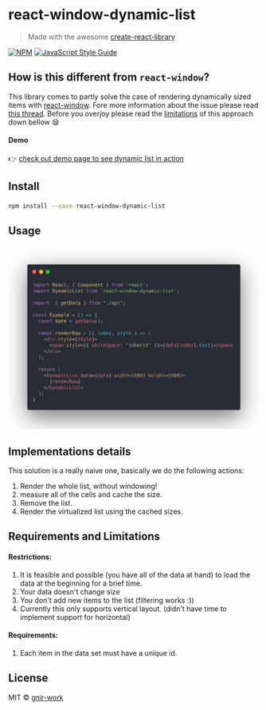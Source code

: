 # react-window-dynamic-list

> Made with the awesome [create-react-library](https://github.com/transitive-bullshit/create-react-library)

[![NPM](https://img.shields.io/npm/v/react-window-dynamic-list.svg)](https://www.npmjs.com/package/react-window-dynamic-list) [![JavaScript Style Guide](https://img.shields.io/badge/code_style-standard-brightgreen.svg)](https://standardjs.com)

## How is this different from `react-window`?
This library comes to partly solve the case of rendering dynamically sized items with [react-window](https://github.com/bvaughn/react-window).
Fore more information about the issue please read [this thread](https://github.com/bvaughn/react-window/issues/6).
Before you overjoy please read the [limitations](#requirements-and-limitations) of this approach down bellow :sleepy:

#### Demo
👉 [check out demo page to see dynamic list in action](https://gnir-work.github.io/react-window-dynamic-list/)

## Install

```bash
npm install --save react-window-dynamic-list
```

## Usage
![Usage Preview](docs/carbon.png)


## Implementations details
This solution is a really naive one, basically we do the following actions:
1. Render the whole list, without windowing!
2. measure all of the cells and cache the size.
3. Remove the list.
4. Render the virtualized list using the cached sizes.

## Requirements and Limitations
#### Restrictions:
1. It is feasible and possible (you have all of the data at hand) to load the data at the beginning for a brief time.
2. Your data doesn't change size
3. You don't add new items to the list (filtering works :))
4. Currently this only supports vertical layout. (didn't have time to implement support for horizontal)
 
#### Requirements:
1. Each item in the data set must have a unique id.

## License

MIT © [gnir-work](https://github.com/gnir-work)
